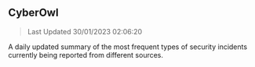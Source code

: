 ## CyberOwl 
> Last Updated 30/01/2023 02:06:20 


A daily updated summary of the most frequent types of security incidents currently being reported from different sources.

